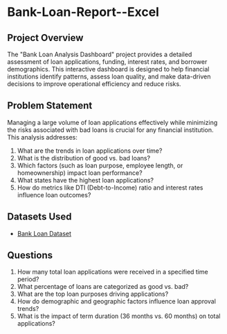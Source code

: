 # Bank-Loan-Report--Excel
## Project Overview
The "Bank Loan Analysis Dashboard" project provides a detailed assessment of loan applications, funding, interest rates, and borrower demographics. This interactive dashboard is designed to help financial institutions identify patterns, assess loan quality, and make data-driven decisions to improve operational efficiency and reduce risks.
## Problem Statement
Managing a large volume of loan applications effectively while minimizing the risks associated with bad loans is crucial for any financial institution. This analysis addresses:

1. What are the trends in loan applications over time?
2. What is the distribution of good vs. bad loans?
3. Which factors (such as loan purpose, employee length, or homeownership) impact loan performance?
4. What states have the highest loan applications?
5. How do metrics like DTI (Debt-to-Income) ratio and interest rates influence loan outcomes?
## Datasets Used
- <a href="https://github.com/akhilanm123/Bank-Loan-Analysis--Excel/blob/main/bankloandata.xlsx">Bank Loan Dataset </a>
## Questions
1. How many total loan applications were received in a specified time period?  
2. What percentage of loans are categorized as good vs. bad?   
3. What are the top loan purposes driving applications?   
4. How do demographic and geographic factors influence loan approval trends?    
5. What is the impact of term duration (36 months vs. 60 months) on total applications?
   
